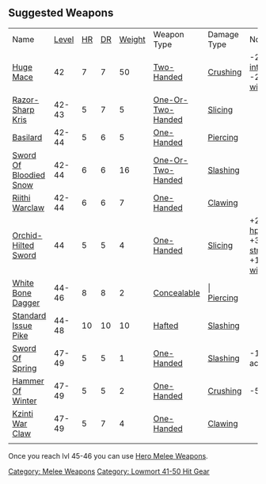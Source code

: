 ## Suggested Weapons

|                                                             |                                  |                           |                              |                                    |                                                                              |                                                               |                                                                                             |
|-------------------------------------------------------------|----------------------------------|---------------------------|------------------------------|------------------------------------|------------------------------------------------------------------------------|---------------------------------------------------------------|---------------------------------------------------------------------------------------------|
| Name                                                        | [Level](Object_Level "wikilink") | [HR](Hit_Roll "wikilink") | [DR](Damage_Roll "wikilink") | [Weight](Object_Weight "wikilink") | Weapon Type                                                                  | Damage Type                                                   | Notes                                                                                       |
| [Huge Mace](Huge_Mace "wikilink")                           | 42                               | 7                         | 7                            | 50                                 | [Two-Handed](:Category:Standard_Two-Handed_Weapons "wikilink")               | [Crushing](:Category:Melee_Weapons_That_Crush "wikilink")     | -2 [int](Intelligence "wikilink"), -2 [wis](Wisdom "wikilink")                              |
| [Razor-Sharp Kris](Razor-Sharp_Kris "wikilink")             | 42-43                            | 5                         | 7                            | 5                                  | [One-Or-Two-Handed](:Category:Standard_One-Or-Two-Handed_Weapons "wikilink") | [Slicing](:Category:Melee_Weapons_That_Slice "wikilink")      |                                                                                             |
| [Basilard](Basilard "wikilink")                             | 42-44                            | 5                         | 6                            | 5                                  | [One-Handed](:Category:Standard_One-Handed_Weapons "wikilink")               | [Piercing](:Category:Melee_Weapons_That_Pierce "wikilink")    |                                                                                             |
| [Sword Of Bloodied Snow](Sword_Of_Bloodied_Snow "wikilink") | 42-44                            | 6                         | 6                            | 16                                 | [One-Or-Two-Handed](:Category:Standard_One-Or-Two-Handed_Weapons "wikilink") | [Slashing](:Category:Melee_Weapons_That_Slash "wikilink")     |                                                                                             |
| [Riithi Warclaw](Riithi_Warclaw "wikilink")                 | 42-44                            | 6                         | 6                            | 7                                  | [One-Handed](:Category:Standard_One-Handed_Weapons "wikilink")               | [Clawing](:Category:Melee_Weapons_that_Claw "wikilink")       |                                                                                             |
| [Orchid-Hilted Sword](Orchid-Hilted_Sword "wikilink")       | 44                               | 5                         | 5                            | 4                                  | [One-Handed](:Category:Standard_One-Handed_Weapons "wikilink")               | [Slicing](:Category:Melee_Weapons_That_Slice "wikilink")      | +20 [hp](Hit_Points "wikilink"), +3 [str](Strength "wikilink"), +1 [wis](Wisdom "wikilink") |
| [White Bone Dagger](White_Bone_Dagger "wikilink")           | 44-46                            | 8                         | 8                            | 2                                  | [Concealable](:Category:Concealable_Weapons "wikilink")                      | \| [Piercing](:Category:Melee_Weapons_That_Pierce "wikilink") |                                                                                             |
| [Standard Issue Pike](Standard_Issue_Pike "wikilink")       | 44-48                            | 10                        | 10                           | 10                                 | [Hafted](:Category:Hafted_Weapons "wikilink")                                | [Slashing](:Category:Melee_Weapons_That_Slash "wikilink")     |                                                                                             |
| [Sword Of Spring](Sword_Of_Spring "wikilink")               | 47-49                            | 5                         | 5                            | 1                                  | [One-Handed](:Category:Standard_One-Handed_Weapons "wikilink")               | [Slashing](:Category:Melee_Weapons_That_Slash "wikilink")     | -10 ac                                                                                      |
| [Hammer Of Winter](Hammer_Of_Winter "wikilink")             | 47-49                            | 5                         | 5                            | 2                                  | [One-Handed](:Category:Standard_One-Handed_Weapons "wikilink")               | [Crushing](:Category:Melee_Weapons_That_Crush "wikilink")     | -5 ac                                                                                       |
| [Kzinti War Claw](Kzinti_War_Claw "wikilink")               | 47-49                            | 5                         | 7                            | 4                                  | [One-Handed](:Category:Standard_One-Handed_Weapons "wikilink")               | [Clawing](:Category:Melee_Weapons_That_Claw "wikilink")       |                                                                                             |
|                                                             |                                  |                           |                              |                                    |                                                                              |                                                               |                                                                                             |

Once you reach lvl 45-46 you can use [Hero Melee
Weapons](:Category:Hero_Melee_Weapons "wikilink").

[Category: Melee Weapons](Category:_Melee_Weapons "wikilink") [Category:
Lowmort 41-50 Hit Gear](Category:_Lowmort_41-50_Hit_Gear "wikilink")
